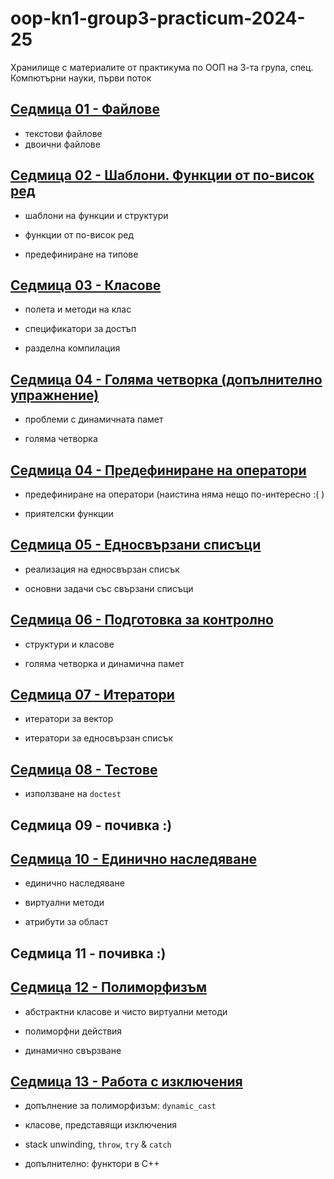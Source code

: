# oop-kn1-group3-practicum-2024-25

Хранилище с материалите от практикума по ООП на 3-та група, спец. Компютърни науки, първи поток

## [Седмица 01 - Файлове](01.%20Files/)

- текстови файлове
- двоични файлове

## [Седмица 02 - Шаблони. Функции от по-висок ред](02.%20Templates.%20Higher%20Order%20Functions/)

- шаблони на функции и структури

- функции от по-висок ред

- предефиниране на типове

## [Седмица 03 - Класове](03.%20Classes/)

- полета и методи на клас

- спецификатори за достъп

- разделна компилация

## [Седмица 04 - Голяма четворка (допълнително упражнение)](04.%20Rule%20of%20Three/)

- проблеми с динамичната памет

- голяма четворка

## [Седмица 04 - Предефиниране на оператори](05.%20Operator%20Overloading/)

- предефиниране на оператори (наистина няма нещо по-интересно :( )

- приятелски функции

## [Седмица 05 - Едносвързани списъци](06.%20Singly%20Linked%20Lists/)

- реализация на едносвързан списък

- основни задачи със свързани списъци

## [Седмица 06 - Подготовка за контролно](07.%20Test%20Preparation/)

- структури и класове

- голяма четворка и динамична памет

## [Седмица 07 - Итератори](08.%20Iterators/)

- итератори за вектор

- итератори за едносвързан списък

## [Седмица 08 - Тестове](09.%20Testing/)

- използване на `doctest`

## Седмица 09 - почивка :)

## [Седмица 10 - Единично наследяване](10.%20Single%20Inheritance/)

- единично наследяване

- виртуални методи

- атрибути за област

## Седмица 11 - почивка :)

## [Седмица 12 - Полиморфизъм](11.%20Polymorphism/)

- абстрактни класове и чисто виртуални методи

- полиморфни действия

- динамично свързване

## [Седмица 13 - Работа с изключения](12.%20Exception%20Handling)

- допълнение за полиморфизъм: `dynamic_cast`

- класове, представящи изключения

- stack unwinding, `throw`, `try` & `catch`

- допълнително: функтори в C++
